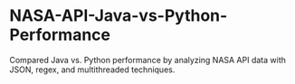 # NASA-API-Java-vs-Python-Performance
Compared Java vs. Python performance by analyzing NASA API data with JSON, regex, and multithreaded techniques.
